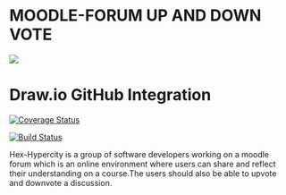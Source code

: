 # MOODLE-FORUM UP AND DOWN VOTE

![](https://github.com/hex-hypercity/Moodle-forum/blob/master/Best-and-Worst.png)

# Draw.io GitHub Integration

[![Coverage Status](https://coveralls.io/repos/github/hex-hypercity/Moodle-forum/badge.svg?branch=%28HEAD+detached+at+590341b%29)](https://coveralls.io/github/hex-hypercity/Moodle-forum?branch=%28HEAD+detached+at+590341b%29)

[![Build Status](https://travis-ci.org/hex-hypercity/Moodle-forum.svg?branch=master)](https://travis-ci.org/hex-hypercity/Moodle-forum)



Hex-Hypercity is a group of software developers working on a moodle forum which is an online environment where users can share and reflect their understanding on a course.The users should also be able to upvote and downvote a discussion.

